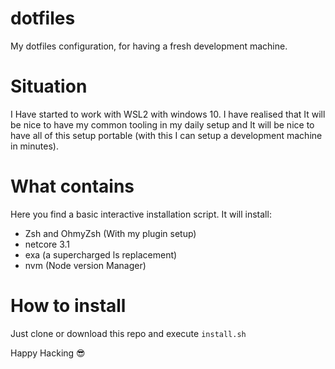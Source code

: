 # dotfiles
My dotfiles configuration, for having a fresh development machine.

# Situation

I Have started to work with WSL2 with windows 10. I have realised that It will be nice to have my common tooling in my daily setup and It will be nice to have all of this setup portable (with this I can setup a development machine in minutes).

# What contains

Here you find a basic interactive installation script.
It will install:

- Zsh and OhmyZsh (With my plugin setup)
- netcore 3.1
- exa (a supercharged ls replacement)
- nvm (Node version Manager)


# How to install
 Just clone or download this repo and execute ```install.sh```

 Happy Hacking 😎